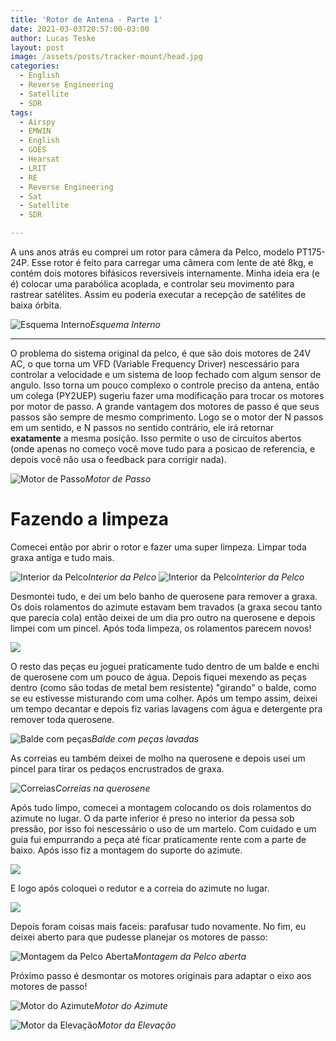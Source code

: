 ```yaml
---
title: 'Rotor de Antena - Parte 1'
date: 2021-03-03T20:57:00-03:00
author: Lucas Teske
layout: post
image: /assets/posts/tracker-mount/head.jpg
categories:
  - English
  - Reverse Engineering
  - Satellite
  - SDR
tags:
  - Airspy
  - EMWIN
  - English
  - GOES
  - Hearsat
  - LRIT
  - RE
  - Reverse Engineering
  - Sat
  - Satellite
  - SDR

---
```


A uns anos atrás eu comprei um rotor para câmera da Pelco, modelo PT175-24P. Esse rotor é feito para carregar uma câmera com lente de até 8kg, e contém dois motores bifásicos reversiveis internamente. Minha ideia era (e é) colocar uma parabólica acoplada, e controlar seu movimento para rastrear satélites. Assim eu poderia executar a recepção de satélites de baixa órbita.

![Esquema Interno](/assets/posts/tracker-mount/motor-schematic.jpg)*Esquema Interno*

<hr>

O problema do sistema original da pelco, é que são dois motores de 24V AC, o que torna um VFD (Variable Frequency Driver) nescessário para controlar a velocidade e um sistema de loop fechado com algum sensor de angulo. Isso torna um pouco complexo o controle preciso da antena, então um colega (PY2UEP) sugeriu fazer uma modificação para trocar os motores por motor de passo. A grande vantagem dos motores de passo é que seus passos são sempre de mesmo comprimento. Logo se o motor der N passos em um sentido, e N passos no sentido contrário, ele irá retornar **exatamente** a mesma posição. Isso permite o uso de circuitos abertos (onde apenas no começo você move tudo para a posicao de referencia, e depois você não usa o feedback para corrigir nada).

![Motor de Passo](/assets/posts/tracker-mount/photo_2021-03-03_20-56-30.jpg)*Motor de Passo*

# Fazendo a limpeza

Comecei então por abrir o rotor e fazer uma super limpeza. Limpar toda graxa antiga e tudo mais.

![Interior da Pelco](/assets/posts/tracker-mount/photo_2021-03-02_20-19-46.jpg)*Interior da Pelco*
![Interior da Pelco](/assets/posts/tracker-mount/photo_2021-03-02_20-19-46-2.jpg)*Interior da Pelco*

Desmontei tudo, e dei um belo banho de querosene para remover a graxa. Os dois rolamentos do azimute estavam bem travados (a graxa secou tanto que parecia cola) então deixei de um dia pro outro na querosene e depois limpei com um pincel. Após toda limpeza, os rolamentos parecem novos!

![](https://www.youtube.com/watch?v=9Y2FpSlNss8)

O resto das peças eu joguei praticamente tudo dentro de um balde e enchi de querosene com um pouco de água. Depois fiquei mexendo as peças dentro (como são todas de metal bem resistente) "girando" o balde, como se eu estivesse misturando com uma colher. Após um tempo assim, deixei um tempo decantar e depois fiz varias lavagens com água e detergente pra remover toda querosene.

![Balde com peças](/assets/posts/tracker-mount/photo_2021-03-03_19-23-52.jpg)*Balde com peças lavadas*

As correias eu também deixei de molho na querosene e depois usei um pincel para tirar os pedaços encrustrados de graxa.

![Correias](/assets/posts/tracker-mount/photo_2021-03-03_19-23-53.jpg)*Correias na querosene*

Após tudo limpo, comecei a montagem colocando os dois rolamentos do azimute no lugar. O da parte inferior é preso no interior da pessa sob pressão, por isso foi nescessário o uso de um martelo. Com cuidado e um guia fui empurrando a peça até ficar praticamente rente com a parte de baixo. Após isso fiz a montagem do suporte do azimute.

![](https://www.youtube.com/watch?v=5wpSKRn5RnM)

E logo após coloquei o redutor e a correia do azimute no lugar.

![](https://www.youtube.com/watch?v=bE6B3GejGmA)


Depois foram coisas mais faceis: parafusar tudo novamente. No fim, eu deixei aberto para que pudesse planejar os motores de passo:

![Montagem da Pelco Aberta](/assets/posts/tracker-mount/photo_2021-03-03_22-51-36.jpg)*Montagem da Pelco aberta*

Próximo passo é desmontar os motores originais para adaptar o eixo aos motores de passo!

![Motor do Azimute](/assets/posts/tracker-mount/photo_2021-03-03_22-56-26-2.jpg)*Motor do Azimute*

![Motor da Elevação](/assets/posts/tracker-mount/photo_2021-03-03_22-56-26.jpg)*Motor da Elevação*

